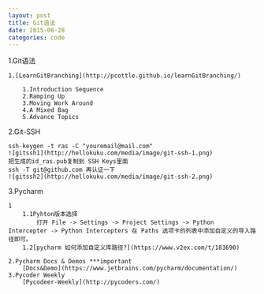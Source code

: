 ```yaml
---
layout: post
title: Git语法
date: 2015-06-28
categories: code
---
```


1.Git语法


	1.[LearnGitBranching](http://pcottle.github.io/learnGitBranching/)

		1.Introduction Sequence
		2.Ramping Up
		3.Moving Work Around
		4.A Mixed Bag
		5.Advance Topics
		
2.Git-SSH
	
	ssh-keygen -t ras -C "youremail@mail.com"
	![gitssh1](http://hellokuku.com/media/image/git-ssh-1.png)
	把生成的id_ras.pub复制到 SSH Keys里面
	ssh -T git@github.com 再认证一下
	![gitssh2](http://hellokuku.com/media/image/git-ssh-2.png)
	
	
3.Pycharm 


	1	
		1.1Pyhton版本选择
			打开 File -> Settings -> Project Settings -> Python			Intercepter -> Python Intercepters 在 Paths 选项卡的列表中添加自定义的导入路径即可。
		1.2[pycharm 如何添加自定义库路径?](https://www.v2ex.com/t/183690)	
	
	2.Pycharm Docs & Demos ***important
		[Docs&Demo](https://www.jetbrains.com/pycharm/documentation/)
	3.Pycoder Weekly
		[Pycodeer-Weekly](http://pycoders.com/)
